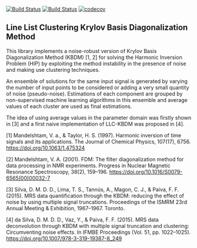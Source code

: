 [![Build Status](https://travis-ci.com/danilomendesdias/llckbdm.svg?token=k6Bj4q2Uy7XrcNrLebfL&branch=master)](https://travis-ci.com/danilomendesdias/llckbdm)
[![Build Status](https://dev.azure.com/danilomendesdias/LLC-KBDM/_apis/build/status/danilomendesdias.llckbdm?branchName=master)](https://dev.azure.com/danilomendesdias/LLC-KBDM/_build/latest?definitionId=4?branchName=master)
[![codecov](https://codecov.io/gh/danilomendesdias/llckbdm/branch/master/graph/badge.svg?token=eOpnwCvmIt)](https://codecov.io/gh/danilomendesdias/llckbdm)

## Line List Clustering Krylov Basis Diagonalization Method
This library implements a noise-robust version of Krylov Basis Diagonalization Method (KBDM) [1, 2] for solving the Harmonic Inversion Problem (HIP) by exploiting the method instability in the presence of noise and making use clustering techniques.

An ensemble of solutions for the same input signal is generated by varying the number of input points to be considered or adding a very small quantity of noise (pseudo-noise). 
Estimations of each component are grouped by non-supervised machine learning algorithms in this ensemble and average values of each cluster are used as final estimations.

The idea of using average values in the parameter domain was firstly shown in [3] and a first naive implementation of LLC-KBDM was proposed in [4].

[1] Mandelshtam, V. a., & Taylor, H. S. (1997). Harmonic inversion of time signals and its applications. The Journal of Chemical Physics, 107(17), 6756. https://doi.org/10.1063/1.475324

[2] Mandelshtam, V. A. (2001). FDM: The filter diagonalization method for data processing in NMR experiments. Progress in Nuclear Magnetic Resonance Spectroscopy, 38(2), 159–196. https://doi.org/10.1016/S0079-6565(00)00032-7

[3] Silva, D. M. D. D., Lima, T. S., Tannús, A., Magon, C. J., & Paiva, F. F. (2015). MRS data quantification through the KBDM: reducing the effect of noise by using multiple signal truncations. Proceedings of the ISMRM 23rd Annual Meeting & Exhibition, 1967–1967. Toronto.

[4] da Silva, D. M. D. D., Vaz, Y., & Paiva, F. F. (2015). MRS data deconvolution through KBDM with multiple signal truncation and clustering: Circumventing noise effects. In IFMBE Proceedings (Vol. 51, pp. 1022–1025). https://doi.org/10.1007/978-3-319-19387-8_249